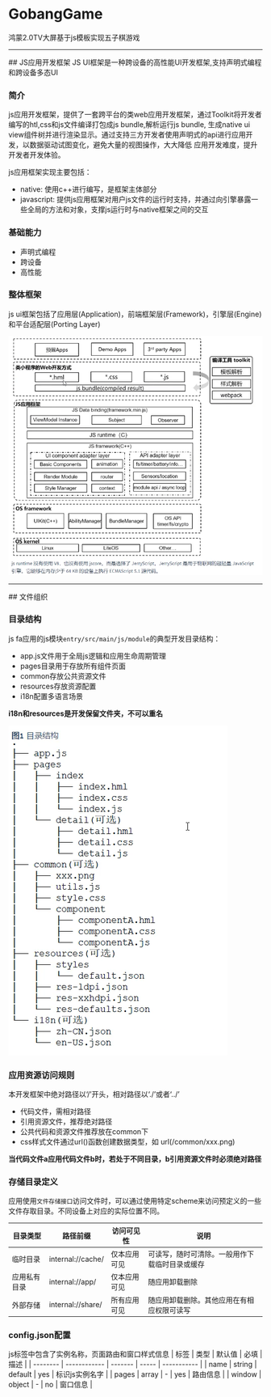# GobangGame
鸿蒙2.0TV大屏基于js模板实现五子棋游戏

<hr />
## JS应用开发框架
JS UI框架是一种跨设备的高性能UI开发框架,支持声明式编程和跨设备多态UI

### 简介
js应用开发框架，提供了一套跨平台的类web应用开发框架，通过Toolkit将开发者编写的htl,css和js文件编译打包成js bundle,解析运行js bundle,
生成native ui view组件树并进行渲染显示。通过支持三方开发者使用声明式的api进行应用开发，以数据驱动试图变化，避免大量的视图操作，大大降低
应用开发难度，提升开发者开发体验。

js应用框架实现主要包括：
- native: 使用c++进行编写，是框架主体部分
- javascript: 提供js应用框架对用户js文件的运行时支持，并通过向引擎暴露一些全局的方法和对象，支撑js运行时与native框架之间的交互

### 基础能力
- 声明式编程
- 跨设备
- 高性能

### 整体框架

js ui框架包括了应用层(Application)，前端框架层(Framework)，引擎层(Engine)和平台适配层(Porting Layer)

![框架](./docs/images/整体框架.png)

<hr />
## 文件组织

### 目录结构
js fa应用的js模块`entry/src/main/js/module`的典型开发目录结构：
- app.js文件用于全局js逻辑和应用生命周期管理
- pages目录用于存放所有组件页面
- common存放公共资源文件
- resources存放资源配置
- i18n配置多语言场景

**i18n和resources是开发保留文件夹，不可以重名**

![目录](./docs/images/目录.png)

### 应用资源访问规则
本开发框架中绝对路径以‘/’开头，相对路径以‘./’或者‘../’

- 代码文件，需相对路径
- 引用资源文件，推荐绝对路径
- 公共代码和资源文件推荐放在common下
- css样式文件通过url()函数创建<url>数据类型，如 url(/common/xxx.png)

**当代码文件a应用代码文件b时，若处于不同目录，b引用资源文件时必须绝对路径**

### 存储目录定义
应用使用`文件存储接口`访问文件时，可以通过使用特定scheme来访问预定义的一些文件存取目录。不同设备上对应的实际位置不同。

| 目录类型     | 路径前缀          | 访问可见性   | 说明                                           |
| ------------ | ----------------- | ------------ | ---------------------------------------------- |
| 临时目录     | internal://cache/ | 仅本应用可见 | 可读写，随时可清除。一般用作下载临时目录或缓存 |
| 应用私有目录 | internal://app/   | 仅本应用可见 | 随应用卸载删除                                 |
| 外部存储     | internal://share/ | 所有应用可见 | 随应用卸载删除。其他应用在有相应权限可读写     |

### config.json配置
js标签中包含了实例名称，页面路由和窗口样式信息
| 标签 | 类型 | 默认值 | 必填 | 描述 |
| -------- | ------------ | ------- | ----- | ----------- |
| name | string | default | yes | 标识js实例名字 |
| pages | array | - | yes | 路由信息 |
| window | object | - | no | 窗口信息 |

